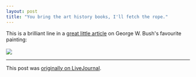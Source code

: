 ```yaml
---
layout: post
title: "You bring the art history books, I'll fetch the rope."
---
```


<div class="entry-item s2-entrytext">This is a brilliant line in a <a href="http://arts.guardian.co.uk/art/visualart/story/0,,2250558,00.html" rel="nofollow">great little article</a> on George W. Bush's favourite painting:<br/><br/><img src="http://image.guardian.co.uk/sys-images/Arts/Arts_/Pictures/2008/02/01/koerner372.jpg"/></div><p><hr></p><p>This post was <a href="http://ferkeltongs.livejournal.com/15394.html">originally on LiveJournal</a>.</p>